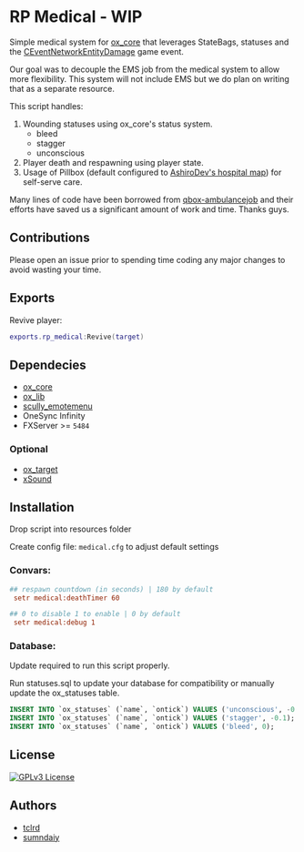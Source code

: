 # RP Medical - WIP

Simple medical system for [ox_core]() that leverages StateBags, statuses and the [CEventNetworkEntityDamage](https://github.com/logan-mcgee/FiveM-Documentation/blob/master/GameEvents/EventList.md#182---ceventnetworkentitydamage) game event.

Our goal was to decouple the EMS job from the medical system to allow more flexibility. This system will not include EMS but we do plan on writing that as a separate resource.

This script handles:

1. Wounding statuses using ox_core's status system.
   - bleed
   - stagger
   - unconscious
2. Player death and respawning using player state.
3. Usage of Pillbox (default configured to [AshiroDev's hospital map](https://forum.cfx.re/t/interior-map-pillbox-medical-center-top-floor/949788)) for self-serve care.

Many lines of code have been borrowed from [qbox-ambulancejob](https://github.com/Qbox-project/qb-ambulancejob) and their efforts have saved us a significant amount of work and time. Thanks guys.
## Contributions

Please open an issue prior to spending time coding any major changes to avoid wasting your time.

## Exports

Revive player:

```lua
exports.rp_medical:Revive(target)
```

## Dependecies

- [ox_core](https://github.com/overextended/ox_core)
- [ox_lib](https://github.com/overextended/ox_lib)
- [scully_emotemenu](https://github.com/Scullyy/scully_emotemenu)
- OneSync Infinity
- FXServer >= `5484`

### Optional

- [ox_target](https://github.com/overextended/ox_target)
- [xSound](https://github.com/Xogy/xsound/releases/latest/)

## Installation

Drop script into resources folder

Create config file: `medical.cfg` to adjust default settings

### Convars:

```cfg
## respawn countdown (in seconds) | 180 by default
 setr medical:deathTimer 60

## 0 to disable 1 to enable | 0 by default
 setr medical:debug 1
```

### Database:

Update required to run this script properly.

Run statuses.sql to update your database for compatibility or manually update the ox_statuses table.

```sql
INSERT INTO `ox_statuses` (`name`, `ontick`) VALUES ('unconscious', -0.1);
INSERT INTO `ox_statuses` (`name`, `ontick`) VALUES ('stagger', -0.1);
INSERT INTO `ox_statuses` (`name`, `ontick`) VALUES ('bleed', 0);
```

## License

[![GPLv3 License](https://img.shields.io/badge/License-GPL%20v3-yellow.svg)](https://opensource.org/licenses/)

## Authors

- [tclrd](https://www.github.com/tclrd)
- [sumndaiy](https://github.com/sumndaiy)
